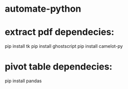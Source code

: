 # automate-python

 extract pdf dependecies:
 ===============================
 
 pip install tk 
 pip install ghostscript
 pip install camelot-py

  pivot table dependecies:
 ===============================
 
 pip install pandas

